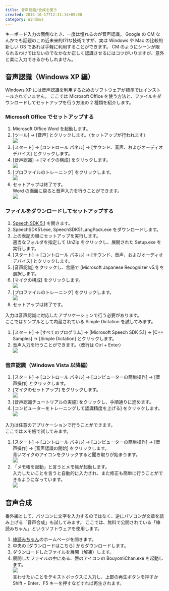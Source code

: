 ```yaml
---
title: 音声認識/合成を使う
created: 2014-10-17T12:11:14+09:00
category: Windows
---
```

キーボード入力の面倒なとき、一度は憧れるのが音声認識。
Google の CM なんかでも話題のこの近未来的(?)な技術ですが、実は Windows や Mac の比較的新しい OS であれば手軽に利用することができます。
CM のようにシーンが限られるわけではないのでなかなか正しく認識させるにはコツがいりますが、意外と楽に入力できるかもしれません。

<!-- more -->

## 音声認識（Windows XP 編）

Windows XP には音声認識を利用するためのソフトウェアが標準ではインストールされていません。
ここでは Microsoft Office を使う方法と、ファイルをダウンロードしてセットアップを行う方法の 2 種類を紹介します。

### Microsoft Office でセットアップする

1. Microsoft Office Word を起動します。
2. \[ツール\] → \[音声\] とクリックします。（セットアップが行われます）  
   ![](../media/mic_osetup.png)
3. \[スタート\] → \[コントロール パネル\] → \[サウンド、音声、およびオーディオ デバイス\] とクリックします。
4. \[音声認識\] → \[マイクの構成\] をクリックします。  
   ![](../media/mic_otraining1.png)
5. \[プロファイルのトレーニング\] をクリックします。  
   ![](../media/mic_otraining2.png)
6. セットアップは終了です。  
   Word の画面に戻ると音声入力を行うことができます。  
   ![](../media/mic_oinput1.png)

### ファイルをダウンロードしてセットアップする

1. [Speech SDK 5.1](https://www.microsoft.com/en-us/download/details.aspx?displaylang=en&id=10121) を開きます。
2. SpeechSDK51.exe, SpeechSDK51LangPack.exe をダウンロードします。
3. 上の表記の順にセットアップを実行します。  
   適当なフォルダを指定して UnZip をクリックし、展開された Setup.exe を実行します。
4. \[スタート\] → \[コントロール パネル\] → \[サウンド、音声、およびオーディオ デバイス\] とクリックします。
5. \[音声認識\] をクリックし、言語で \[Microsoft Japanese Recognizer v5.1\] を選択します。
6. \[マイクの構成\] をクリックします。  
   ![](../media/mic_otraining1.png)
7. \[プロファイルのトレーニング\] をクリックします。  
   ![](../media/mic_otraining2.png)
8. セットアップは終了です。

入力は音声認識に対応したアプリケーションで行う必要があります。  
ここではサンプルとして内蔵されている Simple Dictation を試してみます。

1. \[スタート\] → \[すべてのプログラム\] → \[Microsoft Speech SDK 5.1\] → \[C++ Samples\] → \[Simple Dictation\] とクリックします。
2. 音声入力を行うことができます。（改行は Ctrl + Enter）  
   ![](../media/mic_oinput2.png)

### 音声認識（Windows Vista 以降編）

1. \[スタート\] → \[コントロール パネル\] → \[コンピューターの簡単操作\] → \[音声操作\] とクリックします。
2. \[マイクのセットアップ\] をクリックします。  
   ![](../media/mic_setup.png)
3. \[音声認識チュートリアルの実施\] をクリックし、手順通りに進めます。
4. \[コンピューターをトレーニングして認識精度を上げる\] をクリックします。  
   ![](../media/mic_training.png)

入力は任意のアプリケーションで行うことができます。  
ここではメモ帳で試してみます。

1. \[スタート\] → \[コントロール パネル\] → \[コンピューターの簡単操作\] → \[音声操作\] → \[音声認識の開始\] をクリックします。  
   青いマイクのアイコンをクリックすると聞き取りが始まります。  
   ![](../media/mic_listen.png)
2. 「メモ帳を起動」と言うとメモ帳が起動します。  
   入力したいことを言うと自動的に入力され、また修正も簡単に行うことができるようになっています。  
   ![](../media/mic_input.png)

## 音声合成

番外編として、パソコンに文字を入力するのではなく、逆にパソコンが文章を読み上げる「音声合成」も試してみます。
ここでは、無料で公開されている「棒読みちゃん」というソフトウェアを使用します。

1. [棒読みちゃん](http://chi.usamimi.info/Program/Application/BouyomiChan/)のホームページを開きます。
2. 中央の \[ダウンロードはこちら\] からダウンロードします。
3. ダウンロードしたファイルを展開（解凍）します。
4. 展開したファイルの中にある、唇のアイコンの BouyomiChan.exe を起動します。  
   ![](../media/bouyomi.png)  
   言わせたいことをテキストボックスに入力し、上部の再生ボタンを押すか Shift + Enter、F5 キーを押すなどすれば再生されます。

